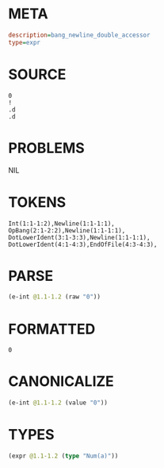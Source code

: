 # META
~~~ini
description=bang_newline_double_accessor
type=expr
~~~
# SOURCE
~~~roc
0
!
.d
.d
~~~
# PROBLEMS
NIL
# TOKENS
~~~zig
Int(1:1-1:2),Newline(1:1-1:1),
OpBang(2:1-2:2),Newline(1:1-1:1),
DotLowerIdent(3:1-3:3),Newline(1:1-1:1),
DotLowerIdent(4:1-4:3),EndOfFile(4:3-4:3),
~~~
# PARSE
~~~clojure
(e-int @1.1-1.2 (raw "0"))
~~~
# FORMATTED
~~~roc
0
~~~
# CANONICALIZE
~~~clojure
(e-int @1.1-1.2 (value "0"))
~~~
# TYPES
~~~clojure
(expr @1.1-1.2 (type "Num(a)"))
~~~
